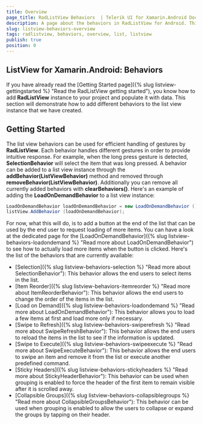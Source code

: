 ```yaml
---
title: Overview
page_title: RadListView Behaviors  | Telerik UI for Xamarin.Android Documentation
description: A page about the behaviors in RadListView for Android. This article explains how to use the behaviors supported in RadListView.
slug: listview-behaviors-overview
tags: radlistview, behaviors, overview, list, listview
publish: true
position: 0
---
```


## ListView for Xamarin.Android: Behaviors

If you have already read the [Getting Started page]({% slug listview-gettingstarted %} "Read the RadListView getting started"), you know how to add **RadListView** instance to your project and populate it with data.
This section will demonstrate how to add different behaviors to the list view instance that we have created.

## Getting Started

The list view behaviors can be used for efficient handling of gestures by **RadListView**. Each behavior handles different gestures in order to provide intuitive response. For example, when the long press gesture is 
detected, **SelectionBehavior** will select the item that was long pressed. 
A behavior can be added to a list view instance through the **addBehavior(ListViewBehavior)** method and removed through **removeBehavior(ListViewBehavior)**. Additionally you can remove all
currently added behaviors with **clearBehaviors()**. Here's an example of adding the **LoadOnDemandBehavior** to a list view instance:


```C#
LoadOnDemandBehavior loadOnDemandBehavior = new LoadOnDemandBehavior ();
listView.AddBehavior (loadOnDemandBehavior);
```

For now, what this will do, is to add a button at the end of the list that can be used by the end user to request loading of more items. You can have a look at the
dedicated page for the [LoadOnDemandBehavior]({% slug listview-behaviors-loadondemand %} "Read more about LoadOnDemandBehavior") to see how to actually load more items when the button is clicked.
Here's the list of the behaviors that are currently available:

* [Selection]({% slug listview-behaviors-selection %} "Read more about SelectionBehavior"): This behavior allows the end users to select items in the list.
* [Item Reorder]({% slug listview-behaviors-itemreorder %} "Read more about ItemReorderBehavior"): This behavior allows the end users to change the order of the items in the list.
* [Load on Demand]({% slug listview-behaviors-loadondemand %} "Read more about LoadOnDemandBehavior"): This behavior allows you to load a few items at first and load more only if necessary.
* [Swipe to Refresh]({% slug listview-behaviors-swiperefresh %} "Read more about SwipeRefreshBehavior"): This behavior allows the end users to reload the items in the list to see if the information is updated.
* [Swipe to Execute]({% slug listview-behaviors-swipeexecute %} "Read more about SwipeExecuteBehavior"): This behavior allows the end users to swipe an item and remove it from the list or execute another predefined command.
* [Sticky Headers]({% slug listview-behaviors-stickyheaders %} "Read more about StickyHeaderBehavior"): This behavior can be used when grouping is enabled to force the header of the first item to remain visible after it is scrolled away.
* [Collapsible Groups]({% slug listview-behaviors-collapsiblegroups %} "Read more about CollapsibleGroupsBehavior"): This behavior can be used when grouping is enabled to allow the users to collapse or expand the groups by tapping on their header.
